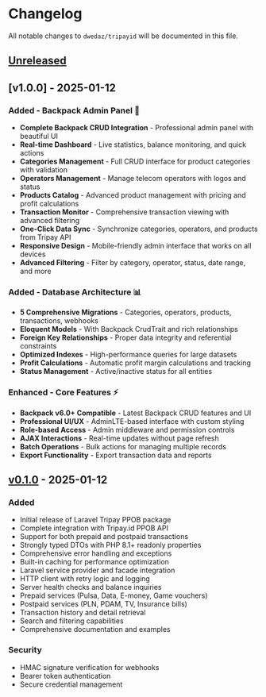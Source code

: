 # Changelog

All notable changes to `dwedaz/tripayid` will be documented in this file.

## [Unreleased]

## [v1.0.0] - 2025-01-12

### Added - Backpack Admin Panel 🎨
- **Complete Backpack CRUD Integration** - Professional admin panel with beautiful UI
- **Real-time Dashboard** - Live statistics, balance monitoring, and quick actions
- **Categories Management** - Full CRUD interface for product categories with validation
- **Operators Management** - Manage telecom operators with logos and status
- **Products Catalog** - Advanced product management with pricing and profit calculations
- **Transaction Monitor** - Comprehensive transaction viewing with advanced filtering
- **One-Click Data Sync** - Synchronize categories, operators, and products from Tripay API
- **Responsive Design** - Mobile-friendly admin interface that works on all devices
- **Advanced Filtering** - Filter by category, operator, status, date range, and more

### Added - Database Architecture 📊
- **5 Comprehensive Migrations** - Categories, operators, products, transactions, webhooks
- **Eloquent Models** - With Backpack CrudTrait and rich relationships
- **Foreign Key Relationships** - Proper data integrity and referential constraints
- **Optimized Indexes** - High-performance queries for large datasets
- **Profit Calculations** - Automatic profit margin calculations and tracking
- **Status Management** - Active/inactive status for all entities

### Enhanced - Core Features ⚡
- **Backpack v6.0+ Compatible** - Latest Backpack CRUD features and UI
- **Professional UI/UX** - AdminLTE-based interface with custom styling
- **Role-based Access** - Admin middleware and permission controls
- **AJAX Interactions** - Real-time updates without page refresh
- **Batch Operations** - Bulk actions for managing multiple records
- **Export Functionality** - Export transaction data and reports

## [v0.1.0] - 2025-01-12

### Added
- Initial release of Laravel Tripay PPOB package
- Complete integration with Tripay.id PPOB API
- Support for both prepaid and postpaid transactions
- Strongly typed DTOs with PHP 8.1+ readonly properties
- Comprehensive error handling and exceptions
- Built-in caching for performance optimization
- Laravel service provider and facade integration
- HTTP client with retry logic and logging
- Server health checks and balance inquiries
- Prepaid services (Pulsa, Data, E-money, Game vouchers)
- Postpaid services (PLN, PDAM, TV, Insurance bills)
- Transaction history and detail retrieval
- Search and filtering capabilities
- Comprehensive documentation and examples

### Security
- HMAC signature verification for webhooks
- Bearer token authentication
- Secure credential management

[Unreleased]: https://github.com/dwedaz/tripayid/compare/v0.1.0...HEAD
[v0.1.0]: https://github.com/dwedaz/tripayid/releases/tag/v0.1.0